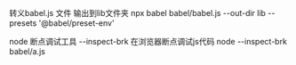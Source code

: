 转义babel.js 文件 输出到lib文件夹
npx babel babel/babel.js --out-dir lib --presets '@babel/preset-env'

node 断点调试工具  --inspect-brk  在浏览器断点调试js代码
node --inspect-brk babel/a.js